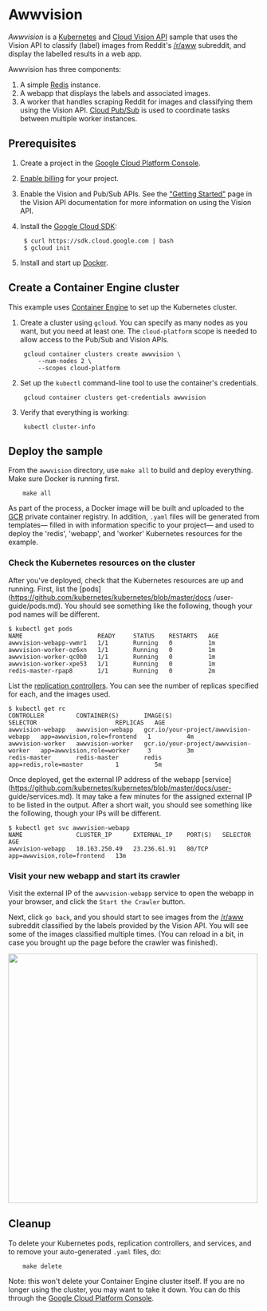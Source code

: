 # Awwvision

*Awwvision* is a [Kubernetes](https://github.com/kubernetes/kubernetes/) and [Cloud Vision API](https://cloud.google.com/vision/) sample that uses the Vision API to classify (label) images from Reddit's [/r/aww](https://reddit.com/r/aww) subreddit, and display the labelled results in a web app.

Awwvision has three components:

1. A simple [Redis](http://redis.io/) instance.
2. A webapp that displays the labels and associated images.
3. A worker that handles scraping Reddit for images and classifying them using the Vision API. [Cloud Pub/Sub](https://cloud.google.com/pubsub/) is used to coordinate tasks between multiple worker instances.

## Prerequisites

1. Create a project in the [Google Cloud Platform Console](https://console.cloud.google.com).

2. [Enable billing](https://console.cloud.google.com/project/_/settings) for your project.

3. Enable the Vision and Pub/Sub APIs. See the ["Getting Started"](https://cloud.google.com/vision/docs/getting-started) page in the Vision API documentation for more information on using the Vision API.

3. Install the [Google Cloud SDK](https://cloud.google.com/sdk):

        $ curl https://sdk.cloud.google.com | bash
        $ gcloud init

4. Install and start up [Docker](https://www.docker.com/).

## Create a Container Engine cluster

This example uses [Container Engine](https://cloud.google.com/container-engine/) to set up the Kubernetes cluster.

1. Create a cluster using `gcloud`. You can specify as many nodes as you want,
   but you need at least one. The `cloud-platform` scope is needed to allow
   access to the Pub/Sub and Vision APIs.

        gcloud container clusters create awwvision \
            --num-nodes 2 \
            --scopes cloud-platform

2. Set up the `kubectl` command-line tool to use the container's credentials.

        gcloud container clusters get-credentials awwvision

3. Verify that everything is working:

        kubectl cluster-info

## Deploy the sample

From the `awwvision` directory, use `make all` to build and deploy everything.
Make sure Docker is running first.

        make all

As part of the process, a Docker image will be built and uploaded to the
[GCR](https://cloud.google.com/container-registry/docs/) private container
registry. In addition, `.yaml` files will be generated from templates— filled in
with information specific to your project— and used to deploy the 'redis',
'webapp', and 'worker' Kubernetes resources for the example.

### Check the Kubernetes resources on the cluster

After you've deployed, check that the Kubernetes resources are up and running.
First, list the [pods](https://github.com/kubernetes/kubernetes/blob/master/docs
/user-guide/pods.md). You should see something like the following, though your
pod names will be different.

```
$ kubectl get pods
NAME                     READY     STATUS    RESTARTS   AGE
awwvision-webapp-vwmr1   1/1       Running   0          1m
awwvision-worker-oz6xn   1/1       Running   0          1m
awwvision-worker-qc0b0   1/1       Running   0          1m
awwvision-worker-xpe53   1/1       Running   0          1m
redis-master-rpap8       1/1       Running   0          2m
```

List the
[replication controllers](https://github.com/kubernetes/kubernetes/blob/master/docs/user-guide/replication-controller.md).
You can see the number of replicas specified for each, and the images used.

```
$ kubectl get rc
CONTROLLER         CONTAINER(S)       IMAGE(S)                              SELECTOR                      REPLICAS   AGE
awwvision-webapp   awwvision-webapp   gcr.io/your-project/awwvision-webapp   app=awwvision,role=frontend   1          4m
awwvision-worker   awwvision-worker   gcr.io/your-project/awwvision-worker   app=awwvision,role=worker     3          3m
redis-master       redis-master       redis                                  app=redis,role=master         1          5m
```

Once deployed, get the external IP address of the webapp
[service](https://github.com/kubernetes/kubernetes/blob/master/docs/user-
guide/services.md). It may take a few minutes for the assigned external IP to be
listed in the output.  After a short wait, you should see something like the
following, though your IPs will be different.

```
$ kubectl get svc awwvision-webapp
NAME               CLUSTER_IP      EXTERNAL_IP    PORT(S)   SELECTOR                      AGE
awwvision-webapp   10.163.250.49   23.236.61.91   80/TCP    app=awwvision,role=frontend   13m
```

### Visit your new webapp and start its crawler

Visit the external IP of the `awwvision-webapp` service to open the webapp in
your browser, and click the `Start the Crawler` button.

Next, click `go back`, and you should start to see images from the
[/r/aww](https://reddit.com/r/aww) subreddit classified by the labels provided
by the Vision API. You will see some of the images classified multiple times.
(You can reload in a bit, in case you brought up the page before the crawler was
finished).

<a href="https://storage.googleapis.com/amy-jo/images/ubiquity/awwvision.png" target="_blank"><img src="https://storage.googleapis.com/amy-jo/images/ubiquity/awwvision.png" width=500/></a>

## Cleanup

To delete your Kubernetes pods, replication controllers, and services, and to
remove your auto-generated `.yaml` files, do:

        make delete

Note: this won't delete your Container Engine cluster itself.
If you are no longer using the cluster, you may want to take it down.
You can do this through the
[Google Cloud Platform Console](https://console.cloud.google.com).
